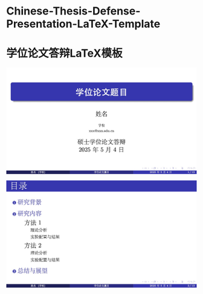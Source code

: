 # Chinese-Thesis-Defense-Presentation-LaTeX-Template
# 学位论文答辩LaTeX模板

<p align="center">
<img src="/asset/page1.jpg">
</p>
<p align="center">
<img src="/asset/page2.jpg">
</p>
